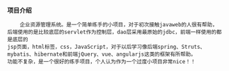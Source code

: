 **项目介绍**
    
        企业资源管理系统。是一个简单练手的小项目，对于初次接触javaweb的人很有帮助，
    后端使用的是比较底层的servlet作为控制层，dao层采用最原始的jdbc，前端一样使用的都是底层的
    jsp页面，html标签，css，JavaScript，对于以后学习像后端spring、Struts、mybatis、hibernate和前端jQuery、vue、angularjs这类的框架有所帮助。
    功能不复杂，是一个很好的练手项目，个人认为作为一个过度小项目非常nice！！
